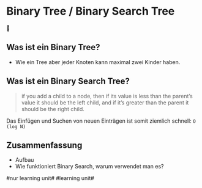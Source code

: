 # Binary Tree / Binary Search Tree
🌳

## Was ist ein Binary Tree?
- Wie ein Tree aber jeder Knoten kann maximal zwei Kinder haben.

## Was ist ein Binary Search Tree?

> if you add a child to a node, then if its value is less than the parent’s value it should be the left child, and if it’s greater than the parent it should be the right child.

Das Einfügen und Suchen von neuen Einträgen ist somit ziemlich schnell: `O (log N)`


## Zusammenfassung
- Aufbau
- Wie funktioniert Binary Search, warum verwendet man es?


#nur learning unit# #learning unit#